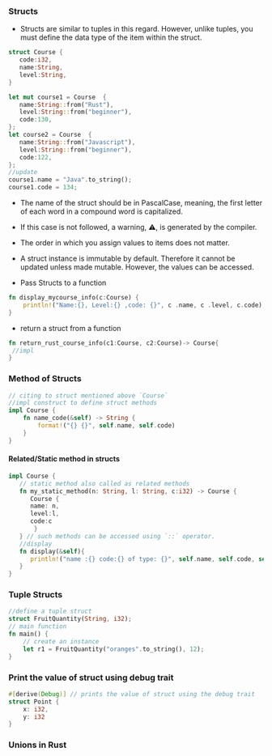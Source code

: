 ### Structs
- Structs are similar to tuples in this regard. However, unlike tuples, you must define the data type of the item within the struct.
```rust
struct Course {
   code:i32,
   name:String,
   level:String, 
}

let mut course1 = Course  {
   name:String::from("Rust"),
   level:String::from("beginner"),
   code:130,
};
let course2 = Course  {
   name:String::from("Javascript"),
   level:String::from("beginner"),
   code:122,
};
//update
course1.name = "Java".to_string();
course1.code = 134;
```
- The name of the struct should be in PascalCase, meaning, the first letter of each word in a compound word is capitalized.
- If this case is not followed, a warning, ⚠️, is generated by the compiler.
- The order in which you assign values to items does not matter.
- A struct instance is immutable by default. Therefore it cannot be updated unless made mutable. However, the values can be accessed.

- Pass Structs to a function
```rust
fn display_mycourse_info(c:Course) {
    println!("Name:{}, Level:{} ,code: {}", c .name, c .level, c.code);
}
```
- return a struct from a function
```rust
fn return_rust_course_info(c1:Course, c2:Course)-> Course{
 //impl
}
```

### Method of Structs
```rust
// citing to struct mentioned above `Course`
//impl construct to define struct methods
impl Course {
    fn name_code(&self) -> String {
        format!("{} {}", self.name, self.code)
    }
}
```
#### Related/Static method in structs
```rust
impl Course {
   // static method also called as related methods
   fn my_static_method(n: String, l: String, c:i32) -> Course {
      Course { 
      name: n, 
      level:l,
      code:c
       }
   } // such methods can be accessed using `::` operator. 
   //display
   fn display(&self){
      println!("name :{} code:{} of type: {}", self.name, self.code, self.level );
   }
}
```

### Tuple Structs
```rust
//define a tuple struct
struct FruitQuantity(String, i32);
// main function
fn main() {
    // create an instance
    let r1 = FruitQuantity("oranges".to_string(), 12);
}
```

### Print the value of struct using debug trait
```rust
#[derive(Debug)] // prints the value of struct using the debug trait
struct Point {
	x: i32,
	y: i32
}
```


### Unions in Rust
